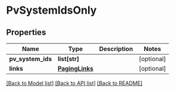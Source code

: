 # PvSystemIdsOnly

## Properties
Name | Type | Description | Notes
------------ | ------------- | ------------- | -------------
**pv_system_ids** | **list[str]** |  | [optional] 
**links** | [**PagingLinks**](PagingLinks.md) |  | [optional] 

[[Back to Model list]](../README.md#documentation-for-models) [[Back to API list]](../README.md#documentation-for-api-endpoints) [[Back to README]](../README.md)

